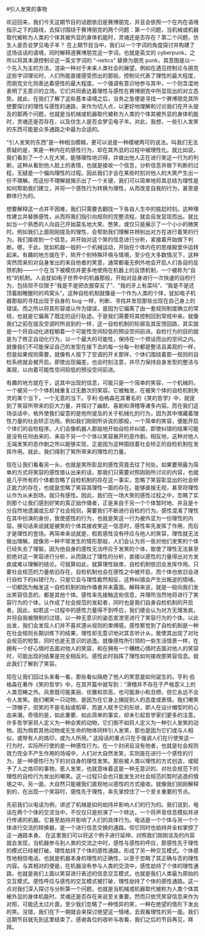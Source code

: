 #引人发笑的事物

欢迎回来，我们今天这期节目的话题依旧是赛博朋克，并且会依照一个在内在语境指示之下的路线，去探讨围绕于赛博朋克的两个问题：第一个问题，当机械或机器取代被称为人类的个体其被外显的身体机能时，灵魂还是否存在？第二个问题，仿生人是否会梦见电子羊？ 在上期节目当中，我们以一个字词的角度探讨并构建了这场谈话的语境，同时解释道赛博朋克这一字词，也就是英文的 cyberpunk，之所以将其本源控制论这一英文字词的 “-netics” 替换为朋克 punk，其意图是以一个先入为主的方法，渲染一种对于未来人类社会的展望。例如在遇见控制论与朋克这些字词理论时，人们所能直接感受而出的那般，控制论代表了理性的最大程度，而朋克文化则表达着感性的最大程度。一个强调有意识地参与其中，一个则含混地表明了无意识的立场。它们共同表达着理性与感性在赛博朋克中所显现出的对立态势。就此，在我们了解了这些基本语境之后，当务之急便是寻找一个赛博朋克其所想要探讨的理性与感性的通路，来作为切入点，以更好地理解和讨论我们在开头提及的那两个问题，也就是当机械或机器取代被称为人类的个体其被外显的身体机能时，灵魂还是否存在，以及仿生人是否会梦见电子羊。对此，我想，一些引人发笑的东西可能是众多通路之中最为合适的。

“引人发笑的东西”是一种相当模糊，更可以说是一种模棱两可的说法。叫我们无法质疑的是，笑是一种内在的感性行为，却在其外显的过程中被理性化。就比如说，我们看到了一个人在大笑，能够理性地识得，并做出他人正在进行笑这一行为的判断。这种从看到他人脸上的表情，也就是接收一个信息，分析信息并做下判断的过程，无疑是一个偏向理性的过程。因此我们才会在某些时刻对他人的大笑产生出一份不理解。而这份不理解就揭示出了一个关键，我们可以简单地将其总结为理性是如何帮助我们建立，并将一个感性行为转换为理性，从而改变自我的行为，甚至是群体行为的。

想要解释这一点并不困难，我们只需要去翻找一下各自人生中的尴尬时刻。这种理性建立并替换感性，从而将我们指引向规则的完整流程，就会自发显现而出。就比如当一个熟悉的人向自己开始莫名地大笑、憋笑，或仅只是展示了一个小小的微笑时。例如我们上面刚刚提及的理性，会帮助我们理解并辨别出对方在进行着笑的行为。我们接收到一个信息，并开始对这个笑的信息进行分析，紧接着开始做下判断。嗯，于此，犹如机器一般的一个机械运动，开始在个体内在的思维殿堂中运转起来。有趣的地方就在于，除开个别特殊环境与情境，至少在大多数情况下，这种突然而来的对自身发出的来自他者的笑意，通常都毫无例外地会开启人们各自的反馈机制——一个在当下被模仿并更多地使用在机器上的反馈机制，一个被称为“自检”的机制。人会犹如电子世界中的机器那般，开始对自身进行一次快速的自检行为，包括但不仅限于“我是不是把衣服穿反了”、“我的牙上有菜吗”、“我是不是还顶着刚睡醒时的鸡窝头”。这种自检机制就像是一个作为人类的个体，犹如电子机器那般的寻找出现于自身的 bug 一样，判断、寻找并发现那些出现在自己身上的错误。而之所以将其形容或认作为错误，是因为它偏离了由一套规则制度确立的常规，也就是它偏离了既定的运行轨迹。于是我们需要将其控制回到常规中来。就像我们之前在提及空调时所说到的一样，这一自检机制的轮廓及其反馈回路，其实就是一个将自动化进程朝着一个可能性空间较低的预设空间前进。自检行为的目的就是为了修正自动化行为，以一个最大的可能性，保持在一个预设而出的空间之内。就像我们不可能保证自己的发型在接下去的每一分每一秒都是整洁且美观的一样，但是如果规则需要，就像有人按下了空调的开关那样，个体们围绕着那一规则的自检系统就会被开启。即使出现偏差，也会时刻注意，并尽力保持自身发型的整洁与美观，以向着可能性空间较低的预设空间前进。

有趣的地方就在于，这其中出现的信息，可能只是一个简单的笑容，一个机械的，一个被另一个个体机械重复过无数次的笑容。它被触发，在被笑个体的自检机制失灵的某个当下，一个无意的当下。亨利·伯格森在其著名的《笑的哲学》中，就提到了笑容所带来的巨大力量，并探讨了幽默、喜剧和滑稽等诸多内容。而在我们这场谈话中，格外使我们留意的是他所提及的关于机械化的行为，因为其中埋藏着理性力量的社会矫正功用。例如我们刚刚所诉说的那般，一个简单的笑容，便能开启个体们的自检程序。人们会像机器人那般地开始自检并纠错，即使纠错的结果可能是没有任何由来的、来自于另一个个体以笑容展开的恶作剧。相反地，这种对他人无端发笑的恶作剧之所以能够实现，正是因为这种围绕着社会矫正的自检机制在发挥作用。就此，我们得到了笑所带来的理性的力量。

现在让我们看看另一头，也就是笑所彰显的感性究竟去往了何处。如果要用最为简单的方式将笑容的感性值认出来的话，那我们只需要对照刚刚所讨论的内容，也就是几乎所有的个体都忽略了自检机制的存在这一事实，忽略了笑容彰显出的社会矫正能力的存在，也就是忽略了笑容其理性一面的存在。能够直接无视，甚至将理性认作为从未到场，就只有感性。因此，我们在一场大笑的感性过程之中，忽略了实则那个让我们感到好笑的真正始作俑者，正是来自于另一个个体暂时地、并且是十分自然地遗漏或忘却了社会规则，需要我们不断进行自检的行为。感性混淆了理性在其中扮演的身份，致使感性的行为，也就是笑这一行为被外显为一份理性的内容。换句话来说就是被笑的个体其接收笑这一信息时，感性率先发挥了作用，而后才是理性的登场。再简单来说就是，假若感性没有呼应与他人的笑容，理性就无法做出理解。就像另一种不常发生的情形那般，人们会认为另一些对他们发笑的个体已经失去了理智。因为他自身的感性无法呼应于发笑的个体，致使了理性无法甚至拒绝对这一笑容进行分析，从而跳过了理性的分析，直接以感性的力量得出对方发疯或难以理解的结论。可就算如此，就算理性缺席，自检机制依旧会发挥作用。只要社会规范的力量依旧存在，自检机制也会在感性之中被开启，而个体也依旧会进行自检下的纠错行为，只是它会与理性截然相反，这种纠错会产生出叛逆的情绪。一切都因为触发这一自检机制的始作俑者并未露面。解释来说，就是一般向我们发出笑容信息的，都是其他个体。感性率先接触这些信息，并理所当然地将进行了笑容行为的个体，认作成了社会规范的发起者，同时也是我们自身自检机制的开启者。因此，如若这一过程中的感性力量得不到呼应，我们便会认为对方无理发疯，并将自我被限制的过错，以一种无意识的姿态宣泄至进行了笑容行为的个体。以此出发，我们会发现人们并不喜欢遵从规则的束缚感。感性察觉到了自检机制是一种在社会规则长期训练下的结果，理性却无意识地对其言听计从，致使其出现了对社会规范的短暂，同时也是无意识的逃逸。就像感性所引领的一些生活情景一样，在拥有一个好心情时去面对他人的笑容，和在拥有一个糟糕心情时去面对他人的笑容时，可能出现的结果是完全相反的。感性此时指挥了理性如何接收那笑容信息。就此我们了解到了笑容。

现在让我们回过头来看一看，那些看似隔绝了他人的笑意是如何诞生的。亨利·伯格森在著作《笑的哲学》中，在其开篇中就写到：“滑稽并不存在于严格意义上的人类范畴之外。风景既可能美丽、优雅和崇高，也可能渺小和丑陋，但它永远不会令人发笑。我们嘲笑一只动物，是因为在它身上捕捉到人的态度或表情。我们嘲笑一顶帽子，但笑的不是毛毡或稻草，而是人赋予它的形状，即人在设计帽型时的心血来潮。奇怪的是，如此重要、如此简单的事实，却未引起哲学家们更多的注意。许多哲学家将人定义为一种会笑的动物，它们倒不如将人定义为一种引人发笑的动物。因为倘若其他动物或无生命的物体同样引人发笑，那也是因为它们或与人相似，或带有人的烙印，或为人所用。” 这段话的重点只在于强调人们在行使笑这一行为时，实际所行使的是一种感性行为。在一个封闭且没有他者，也就是社会规则效力完全不产生作用的场域中，人们对大自然发笑，实则是在进行一个感性的行为，是一种感性行为下的对自身的理性发笑。那些被人类以理性的方式创造，或赋予了人之烙印的事物，惹人发笑，也就意味着这是一种无意识的、对社会规范下的理性的自检行为发出的嘲笑。这一过程只会也只能发生对社会规范的暂时逃逸的情境之中。另一面，大自然只能被我们直观地以感性的方式接收。就像我们刚刚解释到的，在出现一个笑容时，感性先于理性，率先掌控住了一个至关重要的节点。

先前我们以电话为例，讲述了机械是如何劫持并影响人们的行为的。我们说到，电话在两个个体的交流当中，不仅仅只是扮演了一个转达，一个将声音信息模拟并进行传递的机器。它甚至劫持并影响了人们的具体行为。电话是一个个体与另一个个体进行交流的转换器，是一个进行信息交换的通路。但它同时也劫持并全权掌控了这一通路本身。 在这里我们可以将这个例子进行延伸，对照我们刚刚谈及的内容就会发现，当机器参与到人类的交流之中时，感性与感性的呼应，那感性先于理性的模式已经被打破。理性劫持了个体的感性通路，形成了另一种交互模式。个体感性地相信电话，也就是机器本身的理性的正确性，以至于忽略了其正确与否的理性内容。与其相对的便是，在机器没有参与人类的交流中，感性劫持了个体的理性通路，也就是我们上面以笑容进行表述的信息交互模式，也就是我们人类最为原始的交互模式。感性呼应与感性的交互模式被打破，理性劫持了个体的感性通路。这一点对我们深入探讨与分析第一个问题，也就是当机械或机器取代被称为人类个体其被外显的身体机能时，灵魂还是否存在来说至关重要。然而只依凭笑容信息来作为对照，可能还太过片面，至少我们忽略了一种怪异的笑，一种在绝望的情形下发出的笑。没错，我们在下一期就会来探讨绝望这一情绪，去观看理性的另一面。我们这期节目就先到这里结束了。感谢各位的收听与收看，我们之后的节目再见，拜拜。